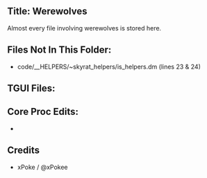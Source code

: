 ## Title: Werewolves

Almost every file involving werewolves is stored here.

## Files Not In This Folder:

- code/\_\_HELPERS/~skyrat_helpers/is_helpers.dm (lines 23 & 24)

## TGUI Files:

## Core Proc Edits:

-

## Credits

- xPoke / @xPokee
